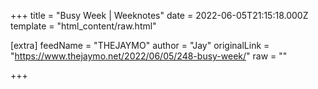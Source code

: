 
+++
title = "Busy Week | Weeknotes"
date = 2022-06-05T21:15:18.000Z
template = "html_content/raw.html"

[extra]
feedName = "THEJAYMO"
author = "Jay"
originalLink = "https://www.thejaymo.net/2022/06/05/248-busy-week/"
raw = ""

+++

